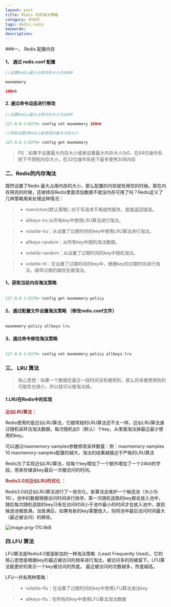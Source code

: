 ```yaml
---
layout: post
title: Redis 内存淘汰策略
category: 中间件
tags: Redis,redis
keywords: 
description:
---
```


###一、 Redis 配置内存


#### 1、 通过 redis.conf 配置

```java
//设置Redis最大占用内存大小为100M

maxmemory

100mb

```


#### 2. 通过命令动态进行修改

```java
//设置Redis最大占用内存大小为100M

127.0.0.1:6379> config set maxmemory 100mb

//获取设置的Redis能使用的最大内存大小

127.0.0.1:6379> config get maxmemory

```



>  PS：如果不设置最大内存大小或者设置最大内存大小为0，在64位操作系统下不限制内存大小，在32位操作系统下最多使用3GB内存


### 二、Redis的内存淘汰

既然设置了Redis 最大占用内存的大小，那么配置的内存就有用完的时候。那在内存用完的时候，还继续往Redis里面添加数据不就没内存可用了吗？Redis定义了几种策略用来处理这种情况：

> * noeviction(默认策略) :对于写请求不再提供服务，直接返回错误。

> * allkeys-lru:从所有key中使用LRU算法进行淘汰。

> * volatile-lru：从设置了过期时间的key中使用LRU算法进行淘汰。

> * allkeys-random：从所有key中随机淘汰数据。

> * volatile-random：从设置了过期时间的key中随机淘汰。

> * volatile-ttl：在设置了过期时间的key中，根据key的过期时间进行淘汰，越早过期的越优先被淘汰。

#### 1、获取当前内存淘汰策略

```java

127.0.0.1:6379> config get maxmemory-policy


```

#### 2、通过配置文件设置淘汰策略 （修改redis.conf文件）

```java

maxmemory-policy allkeys-lru


```

#### 3、通过命令修改淘汰策略

```java

127.0.0.1:6379> config set maxmemory-policy allkeys-lru


```


### 三、 LRU 算法

> 核心思想：如果一个数据在最近一段时间没有被用到，那么将来被使用到的可能性也很小，所以就可以被淘汰掉。

#### 1.LRU在Redis中的实现


 **<font color="#ab2e2e">近似LRU算法：</font>** 
 
 Redis使用的是近似LRU算法，它跟常规的LRU算法还不太一样。近似LRU算法通过随机采样法淘汰数据，每次随机出5（默认）个key，从里面淘汰掉最近最少使用的key。

可以通过maxmemory-samples参数修改采样数量：例：maxmemory-samples 10 maxmenory-samples配置的越大，淘汰的结果越接近于严格的LRU算法

Redis为了实现近似LRU算法，给每个key增加了一个额外增加了一个24bit的字段，用来存储该key最后一次被访问的时间。


 **<font color="#ab2e2e">Redis3.0对近似LRU的优化 ：</font>** 


Redis3.0对近似LRU算法进行了一些优化。新算法会维护一个候选池（大小为16），池中的数据根据访问时间进行排序，第一次随机选取的key都会放入池中，随后每次随机选取的key只有在访问时间小于池中最小的时间才会放入池中，直到候选池被放满。当放满后，如果有新的key需要放入，则将池中最后访问时间最大（最近被访问）的移除。


![image.png-170.9kB][1]



### 四.LFU 算法

LFU算法是Redis4.0里面新加的一种淘汰策略（Least Frequently Used）。它的核心思想是根据key的最近被访问的频率进行淘汰，被访问多的则被留下。LFU算法能更好的表示一个key被访问的热度。 最近被访问的次数越多，热度越高。

LFU一共有两种策略：


>* volatile-lfu：在设置了过期时间的key中使用LFU算法淘汰key

>* allkeys-lfu：在所有的key中使用LFU算法淘汰数据


  [1]: http://static.zybuluo.com/qxjbeyond/dijh5uibwjj6thfm0dcn92ly/image.png